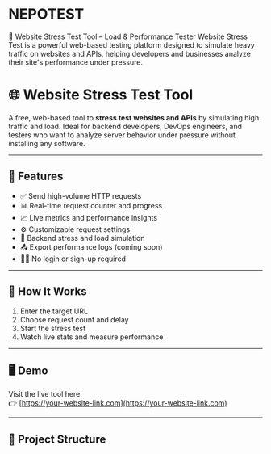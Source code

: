 # NEPOTEST
🔧 Website Stress Test Tool – Load &amp; Performance Tester Website Stress Test is a powerful web-based testing platform designed to simulate heavy traffic on websites and APIs, helping developers and businesses analyze their site's performance under pressure.
# 🌐 Website Stress Test Tool

A free, web-based tool to **stress test websites and APIs** by simulating high traffic and load. Ideal for backend developers, DevOps engineers, and testers who want to analyze server behavior under pressure without installing any software.

---

## 🚀 Features

- ✅ Send high-volume HTTP requests
- 📊 Real-time request counter and progress
- 📈 Live metrics and performance insights
- ⚙️ Customizable request settings
- 🧪 Backend stress and load simulation
- 📤 Export performance logs (coming soon)
- 🧑‍💻 No login or sign-up required

---

## 🔧 How It Works

1. Enter the target URL
2. Choose request count and delay
3. Start the stress test
4. Watch live stats and measure performance

---

## 🖥️ Demo

Visit the live tool here:  
👉 [https://your-website-link.com](https://your-website-link.com)

---

## 📂 Project Structure

